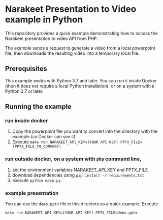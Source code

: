 # Narakeet Presentation to Video example in Python

This repository provides a quick example demonstrating how to access the Narakeet presentation to video API from PHP.

The example sends a request to generate a video from a local powerpoint file, then downloads the resulting video into a temporary local file. 

## Prerequisites

This example works with Python 3.7 and later. You can run it inside Docker (then it does not require a local Python installation), or on a system with a Python 3.7 or later.

## Running the example

### run inside docker

1. Copy the powerpoint file you want to convert into the directory with the example (so Docker can see it)
2. Execute `make run NARAKEET_API_KEY=(YOUR API KEY) PPTX_FILE=(PPTX_FILE_TO_CONVERT)`

### run outside docker, on a system with `php` command line, 

1. set the environment variables NARAKEET_API_KEY and PPTX_FILE
2. download dependencies using `pip install -r requirements.txt`
2. execute `python main.py`

### example presentation

You can use the `demo.pptx` file in this directory as a quick example. Execute 

```
make run NARAKEET_API_KEY=(YOUR API KEY) PPTX_FILE=demo.pptx
```


